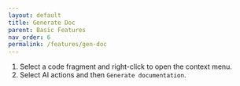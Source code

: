 ```yaml
---
layout: default
title: Generate Doc
parent: Basic Features
nav_order: 6
permalink: /features/gen-doc
---
```


1. Select a code fragment and right-click to open the context menu.
2. Select AI actions and then `Generate documentation`.
